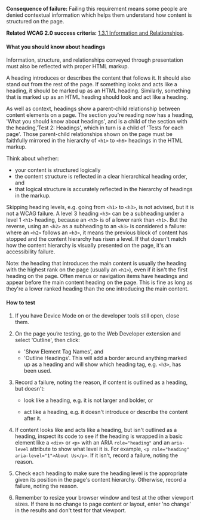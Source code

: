 **Consequence of failure:** Failing this requirement means some people are denied contextual information which helps them understand how content is structured on the page.

**Related WCAG 2.0 success criteria:** [1.3.1 Information and Relationships](https://www.w3.org/TR/UNDERSTANDING-WCAG20/content-structure-separation-programmatic.html).

<div class="details" markdown="1">

#### What you should know about headings

Information, structure, and relationships conveyed through presentation must also be reflected with proper HTML markup.

A heading introduces or describes the content that follows it. It should also stand out from the rest of the page. If something looks and acts like a heading, it should be marked up as an HTML heading. Similarly, something that is marked up as an HTML heading should look and act like a heading.

As well as context, headings show a parent-child relationship between content elements on a page. The section you're reading now has a heading, 'What you should know about headings', and is a child of the section with the heading,'Test 2: Headings', which in turn is a child of 'Tests for each page'. Those parent-child relationships shown on the page must be faithfully mirrored in the hierarchy of `<h1>` to `<h6>` headings in the HTML markup. 

Think about whether:
* your content is structured logically
* the content structure is reflected in a clear hierarchical heading order, and
* that logical structure is accurately reflected in the hierarchy of headings in the markup. 

Skipping heading levels, e.g. going from `<h1>` to `<h3>`, is not advised, but it is not a WCAG failure. A level 3 heading `<h3>` can be a subheading under a level 1 `<h1>` heading, because an `<h3>` is of a lower rank than `<h1>`. But the reverse, using an `<h2>` as a subheading to an `<h3>` is considered a failure: where an `<h2>` follows an `<h3>`, it means the previous block of content has stopped and the content hierarchy has risen a level. If that doesn't match how the content hierarchy is visually presented on the page, it's an accessibility failure.

Note: the heading that introduces the main content is usually the heading with the highest rank on the page (usually an `<h1>`), even if it isn't the first heading on the page. Often menus or navigation items have headings and appear before the main content heading on the page. This is fine as long as they're a lower ranked heading than the one introducing the main content.

</div>

#### How to test

1. If you have Device Mode on or the developer tools still open, close them.
2. On the page you’re testing, go to the Web Developer extension and select 'Outline', then click:

	* 'Show Element Tag Names', and
	* 'Outline Headings'. This will add a border around anything marked up as a heading and will show which heading tag, e.g. `<h3>`, has been used.

3. Record a failure, noting the reason, if content is outlined as a heading, but doesn't: 

	* look like a heading, e.g. it is not larger and bolder, or

	* act like a heading, e.g. it doesn't introduce or describe the content after it. 

4. If content looks like and acts like a heading, but isn't outlined as a heading, inspect its code to see if the heading is wrapped in a basic element like a `<div>` or `<p>` with an ARIA `role="heading"` and an `aria-level` attribute to show what level it is. For example, `<p role="heading" aria-level="1">About Us</p>`. If it isn't, record a failure, noting the reason. 

5. Check each heading to make sure the heading level is the appropriate given its position in the page's content hierarchy. Otherwise, record a failure, noting the reason. 

6. Remember to resize your browser window and test at the other viewport sizes. If there is no change to page content or layout, enter 'no change' in the results and don't test for that viewport. 
